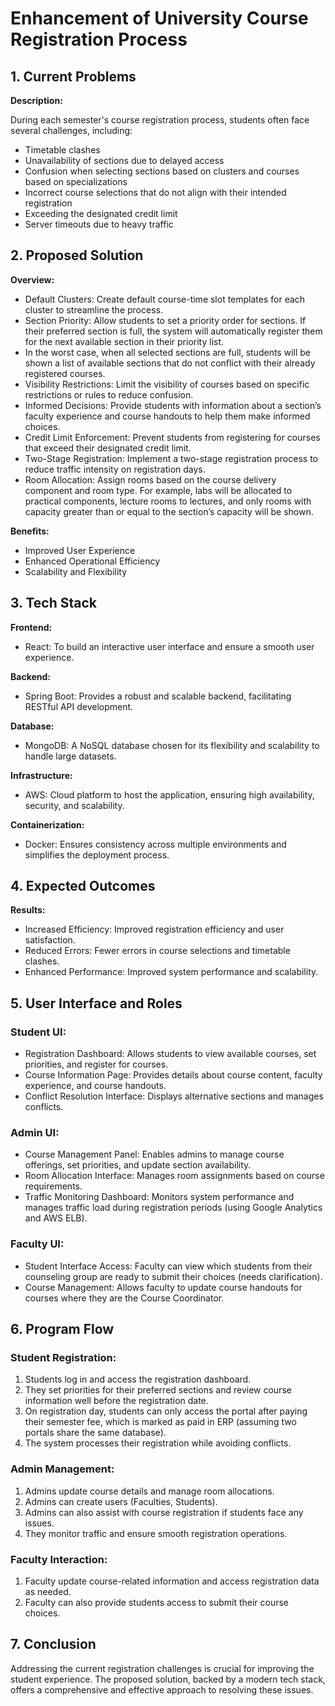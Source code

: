 # Enhancement of University Course Registration Process

## 1. Current Problems

**Description:**

During each semester's course registration process, students often face several challenges, including:

- Timetable clashes
- Unavailability of sections due to delayed access
- Confusion when selecting sections based on clusters and courses based on specializations
- Incorrect course selections that do not align with their intended registration
- Exceeding the designated credit limit
- Server timeouts due to heavy traffic

## 2. Proposed Solution

**Overview:**

- Default Clusters: Create default course-time slot templates for each cluster to streamline the process.
- Section Priority: Allow students to set a priority order for sections. If their preferred section is full, the system will automatically register them for the next available section in their priority list.
- In the worst case, when all selected sections are full, students will be shown a list of available sections that do not conflict with their already registered courses.
- Visibility Restrictions: Limit the visibility of courses based on specific restrictions or rules to reduce confusion.
- Informed Decisions: Provide students with information about a section’s faculty experience and course handouts to help them make informed choices.
- Credit Limit Enforcement: Prevent students from registering for courses that exceed their designated credit limit.
- Two-Stage Registration: Implement a two-stage registration process to reduce traffic intensity on registration days.
- Room Allocation: Assign rooms based on the course delivery component and room type. For example, labs will be allocated to practical components, lecture rooms to lectures, and only rooms with capacity greater than or equal to the section’s capacity will be shown.

**Benefits:**

- Improved User Experience
- Enhanced Operational Efficiency
- Scalability and Flexibility

## 3. Tech Stack

**Frontend:**

- React: To build an interactive user interface and ensure a smooth user experience.

**Backend:**

- Spring Boot: Provides a robust and scalable backend, facilitating RESTful API development.

**Database:**

- MongoDB: A NoSQL database chosen for its flexibility and scalability to handle large datasets.

**Infrastructure:**

- AWS: Cloud platform to host the application, ensuring high availability, security, and scalability.

**Containerization:**

- Docker: Ensures consistency across multiple environments and simplifies the deployment process.

## 4. Expected Outcomes

**Results:**

- Increased Efficiency: Improved registration efficiency and user satisfaction.
- Reduced Errors: Fewer errors in course selections and timetable clashes.
- Enhanced Performance: Improved system performance and scalability.

## 5. User Interface and Roles

### Student UI:

- Registration Dashboard: Allows students to view available courses, set priorities, and register for courses.
- Course Information Page: Provides details about course content, faculty experience, and course handouts.
- Conflict Resolution Interface: Displays alternative sections and manages conflicts.

### Admin UI:

- Course Management Panel: Enables admins to manage course offerings, set priorities, and update section availability.
- Room Allocation Interface: Manages room assignments based on course requirements.
- Traffic Monitoring Dashboard: Monitors system performance and manages traffic load during registration periods (using Google Analytics and AWS ELB).

### Faculty UI:

- Student Interface Access: Faculty can view which students from their counseling group are ready to submit their choices (needs clarification).
- Course Management: Allows faculty to update course handouts for courses where they are the Course Coordinator.

## 6. Program Flow

### Student Registration:

1. Students log in and access the registration dashboard.
2. They set priorities for their preferred sections and review course information well before the registration date.
3. On registration day, students can only access the portal after paying their semester fee, which is marked as paid in ERP (assuming two portals share the same database).
4. The system processes their registration while avoiding conflicts.

### Admin Management:

1. Admins update course details and manage room allocations.
2. Admins can create users (Faculties, Students).
3. Admins can also assist with course registration if students face any issues.
4. They monitor traffic and ensure smooth registration operations.

### Faculty Interaction:

1. Faculty update course-related information and access registration data as needed.
2. Faculty can also provide students access to submit their course choices.

## 7. Conclusion

Addressing the current registration challenges is crucial for improving the student experience. The proposed solution, backed by a modern tech stack, offers a comprehensive and effective approach to resolving these issues.
